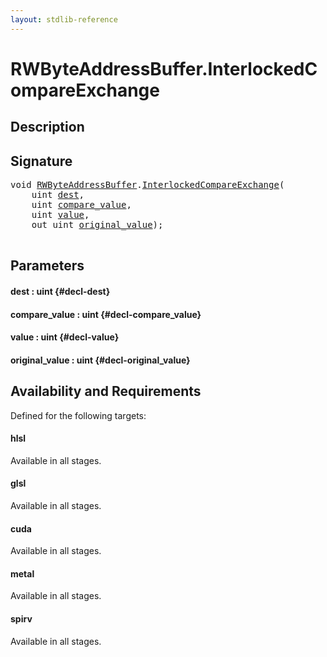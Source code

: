 ```yaml
---
layout: stdlib-reference
---
```


# RWByteAddressBuffer\.InterlockedCompareExchange

## Description





## Signature 

<pre>
void <a href="/stdlib-reference/types/RWByteAddressBuffer/index" class="code_type">RWByteAddressBuffer</a>.<a href="/stdlib-reference/types/RWByteAddressBuffer/InterlockedCompareExchange">InterlockedCompareExchange</a>(
    uint <a href="/stdlib-reference/types/RWByteAddressBuffer/InterlockedCompareExchange#decl-dest" class="code_param">dest</a>,
    uint <a href="/stdlib-reference/types/RWByteAddressBuffer/InterlockedCompareExchange#decl-compare_value" class="code_param">compare_value</a>,
    uint <a href="/stdlib-reference/types/RWByteAddressBuffer/InterlockedCompareExchange#decl-value" class="code_param">value</a>,
    out uint <a href="/stdlib-reference/types/RWByteAddressBuffer/InterlockedCompareExchange#decl-original_value" class="code_param">original_value</a>);

</pre>

## Parameters

#### dest  : uint {#decl-dest}
#### compare\_value  : uint {#decl-compare_value}
#### value  : uint {#decl-value}
#### original\_value  : uint {#decl-original_value}

## Availability and Requirements

Defined for the following targets:

#### hlsl
Available in all stages.

#### glsl
Available in all stages.

#### cuda
Available in all stages.

#### metal
Available in all stages.

#### spirv
Available in all stages.



